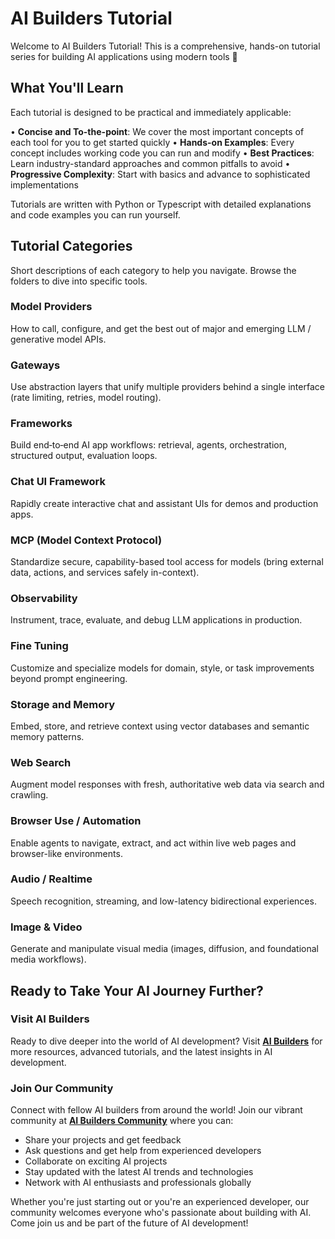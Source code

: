 # AI Builders Tutorial

Welcome to AI Builders Tutorial! This is a comprehensive, hands-on tutorial series for building AI applications using modern tools 🚀

## What You'll Learn

Each tutorial is designed to be practical and immediately applicable:

• **Concise and To-the-point**: We cover the most important concepts of each tool for you to get started quickly
• **Hands-on Examples**: Every concept includes working code you can run and modify
• **Best Practices**: Learn industry-standard approaches and common pitfalls to avoid
• **Progressive Complexity**: Start with basics and advance to sophisticated implementations

Tutorials are written with Python or Typescript with detailed explanations and code examples you can run yourself.



## Tutorial Categories

Short descriptions of each category to help you navigate. Browse the folders to dive into specific tools.

### Model Providers

How to call, configure, and get the best out of major and emerging LLM / generative model APIs.

### Gateways

Use abstraction layers that unify multiple providers behind a single interface (rate limiting, retries, model routing).

### Frameworks

Build end‑to‑end AI app workflows: retrieval, agents, orchestration, structured output, evaluation loops.

### Chat UI Framework

Rapidly create interactive chat and assistant UIs for demos and production apps.

### MCP (Model Context Protocol)

Standardize secure, capability-based tool access for models (bring external data, actions, and services safely in-context).

### Observability

Instrument, trace, evaluate, and debug LLM applications in production.

### Fine Tuning

Customize and specialize models for domain, style, or task improvements beyond prompt engineering.

### Storage and Memory

Embed, store, and retrieve context using vector databases and semantic memory patterns.

### Web Search

Augment model responses with fresh, authoritative web data via search and crawling.

### Browser Use / Automation

Enable agents to navigate, extract, and act within live web pages and browser-like environments.

### Audio / Realtime

Speech recognition, streaming, and low-latency bidirectional experiences.

### Image & Video

Generate and manipulate visual media (images, diffusion, and foundational media workflows).

## Ready to Take Your AI Journey Further?

### Visit AI Builders

Ready to dive deeper into the world of AI development? Visit **[AI Builders](https://theaibuilders.dev/)** for more resources, advanced tutorials, and the latest insights in AI development.

### Join Our Community

Connect with fellow AI builders from around the world! Join our vibrant community at **[AI Builders Community](https://community.theaibuilders.dev)** where you can:

- Share your projects and get feedback
- Ask questions and get help from experienced developers
- Collaborate on exciting AI projects
- Stay updated with the latest AI trends and technologies
- Network with AI enthusiasts and professionals globally

Whether you're just starting out or you're an experienced developer, our community welcomes everyone who's passionate about building with AI. Come join us and be part of the future of AI development!
